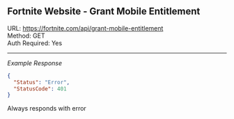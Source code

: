 ## Fortnite Website - Grant Mobile Entitlement

URL: https://fortnite.com/api/grant-mobile-entitlement \
Method: GET \
Auth Required: Yes

---

_Example Response_

```json
{
  "Status": "Error",
  "StatusCode": 401
}
```

Always responds with error
